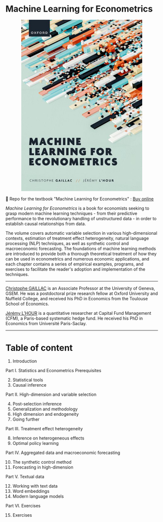 # Machine Learning for Econometrics

<p align="center">
<img src="https://github.com/jeremylhour/ml4econometrics/blob/main/ch01_introduction/cover.jpg" width="400">
</p>

📖 Repo for the textbook "Machine Learning for Econometrics" : [Buy online](http://global.oup.com/academic/product/machine-learning-for-econometrics-9780198918820?lang=en&cc=fr)

*Machine Learning for Econometrics* is a book for economists seeking to grasp modern machine learning techniques - from their predictive performance to the revolutionary handling of unstructured data - in order to establish causal relationships from data.

The volume covers automatic variable selection in various high-dimensional contexts, estimation of treatment effect heterogeneity, natural language processing (NLP) techniques, as well as synthetic control and macroeconomic forecasting. The foundations of machine learning methods are introduced to provide both a thorough theoretical treatment of how they can be used in econometrics and numerous economic applications, and each chapter contains a series of empirical examples, programs, and exercises to facilitate the reader's adoption and implementation of the techniques.

* * *

[Christophe GAILLAC](https://www.cgaillac.com/) is an Associate Professor at the University of Geneva, GSEM. He was a postdoctoral prize research fellow at Oxford University and Nuffield College, and received his PhD in Economics from the Toulouse School of Economics.

[Jérémy L’HOUR](https://sites.google.com/site/jeremylhour/home) is a quantitative researcher at Capital Fund Management (CFM), a Paris-based systematic hedge fund. He received his PhD in Economics from Université Paris-Saclay.

* * *

# Table of content

1. Introduction

Part I. Statistics and Econometrics Prerequisites

2. Statistical tools
3. Causal inference

Part II. High-dimension and variable selection

4. Post-selection inference
5. Generalization and methodology
6. High dimension and endogeneity
7. Going further

Part III. Treatment effect heterogeneity

8. Inference on heterogeneous effects
9. Optimal policy learning

Part IV. Aggregated data and macroeconomic forecasting

10. The synthetic control method
11. Forecasting in high-dimension

Part V. Textual data

12. Working with text data
13. Word embeddings
14. Modern language models

Part VI. Exercises

15. Exercises